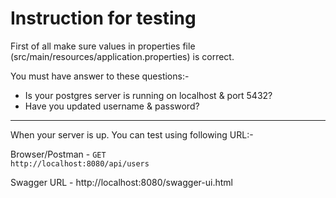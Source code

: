 # Instruction for testing

First of all make sure values in properties file (src/main/resources/application.properties) is correct. 

You must have answer to these questions:-
* Is your postgres server is running on localhost & port 5432?
* Have you updated username & password?


<hr>
When your server is up. You can test using following URL:-

Browser/Postman - <code>GET http://localhost:8080/api/users</code>

Swagger URL - http://localhost:8080/swagger-ui.html